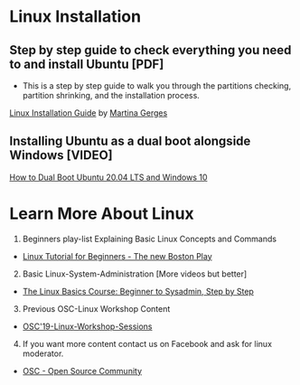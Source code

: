 # Linux Installation

## Step by step guide to check everything you need to and install Ubuntu [PDF]

- This is a step by step guide to walk you through the partitions checking, 
partition shrinking, and the installation process.

[Linux Installation Guide](./Linux-Installation-Guide.pdf) by [Martina Gerges](https://github.com/martinagerges)


## Installing Ubuntu as a dual boot alongside Windows [VIDEO]

[How to Dual Boot Ubuntu 20.04 LTS and Windows 10](https://www.youtube.com/watch?v=-iSAyiicyQY&t=324s)

# Learn More About Linux 

1. Beginners play-list Explaining Basic Linux Concepts and Commands 
- [Linux Tutorial for Beginners - The new Boston Play](https://www.youtube.com/playlist?list=PL6gx4Cwl9DGCkg2uj3PxUWhMDuTw3VKjM)

2. Basic Linux-System-Administration [More videos but better]
- [The Linux Basics Course: Beginner to Sysadmin, Step by Step](https://www.youtube.com/playlist?list=PLtK75qxsQaMLZSo7KL-PmiRarU7hrpnwK)

3. Previous OSC-Linux Workshop Content  
- [OSC'19-Linux-Workshop-Sessions](https://github.com/Open-Source-Community/OSC19-Linux-Workshop-Sessions)

4. If you want more content contact us on Facebook and ask for linux moderator.

- [OSC - Open Source Community](https://www.facebook.com/oscgeeks/)
